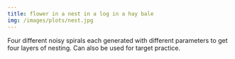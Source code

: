 ```yaml
---
title: flower in a nest in a log in a hay bale
img: /images/plots/nest.jpg
---
```


Four different noisy spirals each generated with different parameters to
get four layers of nesting. Can also be used for target practice.